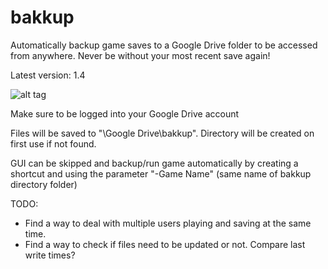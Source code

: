 # bakkup
Automatically backup game saves to a Google Drive folder to be accessed from anywhere. Never be without your most recent save again!

Latest version: 1.4

![alt tag](http://i.imgur.com/NTk0dsE.png)

Make sure to be logged into your Google Drive account

Files will be saved to "\Google Drive\bakkup\". Directory will be created on first use if not found. 

GUI can be skipped and backup/run game automatically by creating a shortcut and using the parameter "-Game Name" (same name of bakkup directory folder)

TODO:
- Find a way to deal with multiple users playing and saving at the same time.
- Find a way to check if files need to be updated or not. Compare last write times?